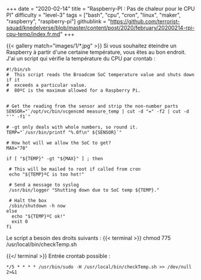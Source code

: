 +++
date = "2020-02-14"
title = "Raspberry-PI : Pas de chaleur pour le CPU PI"
difficulty = "level-3"
tags = ["bash", "cpu", "cron", "linux", "maker", "raspberry", "raspberry-pi"]
githublink = "https://github.com/terrorist-squad/knedelverse/blob/master/content/post/2020/february/20200214-rpi-cpu-temp/index.fr.md"
+++

{{< gallery match="images/1/*.jpg" >}}
Si vous souhaitez éteindre un Raspberry à partir d'une certaine température, vous êtes au bon endroit. J'ai un script qui vérifie la température du CPU par crontab :
```
#!/bin/sh
#  This script reads the Broadcom SoC temperature value and shuts down if it
#  exceeds a particular value.
#  80ºC is the maximum allowed for a Raspberry Pi.


# Get the reading from the sensor and strip the non-number parts
SENSOR="`/opt/vc/bin/vcgencmd measure_temp | cut -d "=" -f2 | cut -d "'" -f1`"

# -gt only deals with whole numbers, so round it.
TEMP="`/usr/bin/printf "%.0f\n" ${SENSOR}`"

# How hot will we allow the SoC to get?
MAX="78"

if [ "${TEMP}" -gt "${MAX}" ] ; then

 # This will be mailed to root if called from cron
 echo "${TEMP}ºC is too hot!"

 # Send a message to syslog
 /usr/bin/logger "Shutting down due to SoC temp ${TEMP}."

 # Halt the box
 /sbin/shutdown -h now
else
  echo "${TEMP}ºC ok!"
  exit 0
fi

```
Le script a besoin des droits suivants :
{{< terminal >}}
chmod 775 /usr/local/bin/checkTemp.sh

{{</ terminal >}}
Entrée crontab possible :
```
*/5 * * * * /usr/bin/sudo -H /usr/local/bin/checkTemp.sh >> /dev/null 2>&1

```
